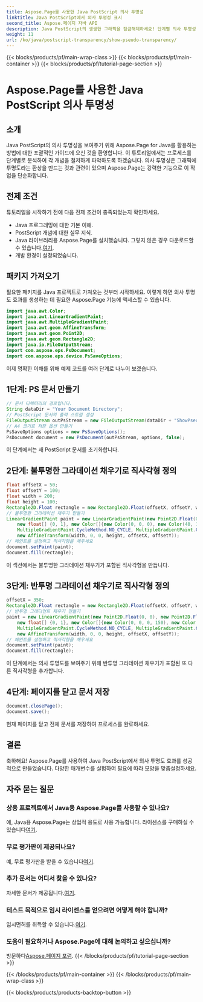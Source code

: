 ```yaml
---
title: Aspose.Page를 사용한 Java PostScript 의사 투명성
linktitle: Java PostScript에서 의사 투명성 표시
second_title: Aspose.페이지 자바 API
description: Java PostScript의 생생한 그래픽을 잠금해제하세요! 단계별 의사 투명성 생성에 대한 Aspose.Page 튜토리얼을 따르십시오. 지금 다운로드하세요!
weight: 11
url: /ko/java/postscript-transparency/show-pseudo-transparency/
---
```


{{< blocks/products/pf/main-wrap-class >}}
{{< blocks/products/pf/main-container >}}
{{< blocks/products/pf/tutorial-page-section >}}

# Aspose.Page를 사용한 Java PostScript 의사 투명성

## 소개
Java PostScript의 의사 투명성을 보여주기 위해 Aspose.Page for Java를 활용하는 방법에 대한 포괄적인 가이드에 오신 것을 환영합니다. 이 튜토리얼에서는 프로세스를 단계별로 분석하여 각 개념을 철저하게 파악하도록 하겠습니다. 의사 투명성은 그래픽에 투명도라는 환상을 만드는 것과 관련이 있으며 Aspose.Page는 강력한 기능으로 이 작업을 단순화합니다.
## 전제 조건
튜토리얼을 시작하기 전에 다음 전제 조건이 충족되었는지 확인하세요.
- Java 프로그래밍에 대한 기본 이해.
- PostScript 개념에 대한 실무 지식.
-  Java 라이브러리용 Aspose.Page를 설치했습니다. 그렇지 않은 경우 다운로드할 수 있습니다.[여기](https://releases.aspose.com/page/java/).
- 개발 환경이 설정되었습니다.
## 패키지 가져오기
필요한 패키지를 Java 프로젝트로 가져오는 것부터 시작하세요. 이렇게 하면 의사 투명도 효과를 생성하는 데 필요한 Aspose.Page 기능에 액세스할 수 있습니다.
```java
import java.awt.Color;
import java.awt.LinearGradientPaint;
import java.awt.MultipleGradientPaint;
import java.awt.geom.AffineTransform;
import java.awt.geom.Point2D;
import java.awt.geom.Rectangle2D;
import java.io.FileOutputStream;
import com.aspose.eps.PsDocument;
import com.aspose.eps.device.PsSaveOptions;
```
이제 명확한 이해를 위해 예제 코드를 여러 단계로 나누어 보겠습니다.
## 1단계: PS 문서 만들기
```java
// 문서 디렉터리의 경로입니다.
String dataDir = "Your Document Directory";
// PostScript 문서의 출력 스트림 생성
FileOutputStream outPsStream = new FileOutputStream(dataDir + "ShowPseudoTransparency_outPS.ps");
// A4 크기로 저장 옵션 만들기
PsSaveOptions options = new PsSaveOptions();
PsDocument document = new PsDocument(outPsStream, options, false);
```
이 단계에서는 새 PostScript 문서를 초기화합니다.
## 2단계: 불투명한 그라데이션 채우기로 직사각형 정의
```java
float offsetX = 50;
float offsetY = 100;
float width = 200;
float height = 100;
Rectangle2D.Float rectangle = new Rectangle2D.Float(offsetX, offsetY, width, height);
// 불투명한 그라데이션 채우기 만들기
LinearGradientPaint paint = new LinearGradientPaint(new Point2D.Float(0, 0), new Point2D.Float(200, 100),
    new float[] {0, 1}, new Color[]{new Color(0, 0, 0), new Color(40, 128, 70)},
    MultipleGradientPaint.CycleMethod.NO_CYCLE, MultipleGradientPaint.ColorSpaceType.SRGB,
    new AffineTransform(width, 0, 0, height, offsetX, offsetY));
// 페인트를 설정하고 직사각형을 채우세요
document.setPaint(paint);
document.fill(rectangle);
```
이 섹션에서는 불투명한 그라데이션 채우기가 포함된 직사각형을 만듭니다.
## 3단계: 반투명 그라데이션 채우기로 직사각형 정의
```java
offsetX = 350;
Rectangle2D.Float rectangle = new Rectangle2D.Float(offsetX, offsetY, width, height);
// 반투명 그래디언트 채우기 만들기
paint = new LinearGradientPaint(new Point2D.Float(0, 0), new Point2D.Float(200, 100),
    new float[] {0, 1}, new Color[]{new Color(0, 0, 0, 150), new Color(40, 128, 70, 50)},
    MultipleGradientPaint.CycleMethod.NO_CYCLE, MultipleGradientPaint.ColorSpaceType.SRGB,
    new AffineTransform(width, 0, 0, height, offsetX, offsetY));
// 페인트를 설정하고 직사각형을 채우세요
document.setPaint(paint);
document.fill(rectangle);
```
이 단계에서는 의사 투명도를 보여주기 위해 반투명 그라데이션 채우기가 포함된 또 다른 직사각형을 추가합니다.
## 4단계: 페이지를 닫고 문서 저장
```java
document.closePage();
document.save();
```
현재 페이지를 닫고 전체 문서를 저장하여 프로세스를 완료하세요.
## 결론
축하해요! Aspose.Page를 사용하여 Java PostScript에서 의사 투명도 효과를 성공적으로 만들었습니다. 다양한 매개변수를 실험하여 필요에 따라 모양을 맞춤설정하세요.
## 자주 묻는 질문
### 상용 프로젝트에서 Java용 Aspose.Page를 사용할 수 있나요?
 예, Java용 Aspose.Page는 상업적 용도로 사용 가능합니다. 라이센스를 구매하실 수 있습니다[여기](https://purchase.aspose.com/buy).
### 무료 평가판이 제공되나요?
 예, 무료 평가판을 받을 수 있습니다[여기](https://releases.aspose.com/).
### 추가 문서는 어디서 찾을 수 있나요?
 자세한 문서가 제공됩니다.[여기](https://reference.aspose.com/page/java/).
### 테스트 목적으로 임시 라이센스를 얻으려면 어떻게 해야 합니까?
 임시면허를 취득할 수 있습니다.[여기](https://purchase.aspose.com/temporary-license/).
### 도움이 필요하거나 Aspose.Page에 대해 논의하고 싶으십니까?
 방문하다[Aspose.페이지 포럼](https://forum.aspose.com/c/page/39).
{{< /blocks/products/pf/tutorial-page-section >}}

{{< /blocks/products/pf/main-container >}}
{{< /blocks/products/pf/main-wrap-class >}}

{{< blocks/products/products-backtop-button >}}
